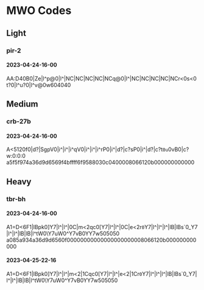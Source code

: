 # MWO Codes

## Light 

### pir-2
#### 2023-04-24-16-00
AA:D40B0|Ze|l^p@0|l^|NC|NC|NC|NC|NCq@0|l^|NC|NC|NC|NC|NCr<0s<0t?0|l^u?0|l^v@0w604040


## Medium

### crb-27b
#### 2023-04-24-16-00
A<5120f0|d?|SgpV0|i^|i^|i^qV0|i^|i^|i^rP0|i^|d?|c?sP0|i^|d?|c?t`0u`0vB0|c?w:0:0:0
a5f5f974a36d9d6569f4bffff6f9588030c0400008066120b000000000000

## Heavy

### tbr-bh
#### 2023-04-24-16-00
A1=D<6F1|lBpk0]Y7|l^|l^|0C|m<2qc0[Y7|l^|l^|0C|e<2r`0`Y7|l^|l^|l^|lB|lBs`0_Y7|l^|l^|lB|lB|l^tW0\Y7uW0^Y7vB0YY7w505050
a085a934a36d9d6560f00000000000000000000008066120b000000000000

#### 2023-04-25-22-16
A1=D<6F1|lBpk0]Y7|l^|l^|m<2|1Cqc0[Y7|l^|l^|e<2|1Cr`0`Y7|l^|l^|l^|lB|lBs`0_Y7|l^|l^|lB|lB|l^tW0\Y7uW0^Y7vB0YY7w505050